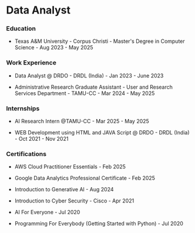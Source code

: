 # Data Analyst

### Education
* Texas A&M University - Corpus Christi - Master's Degree in Computer Science - Aug 2023 - May 2025

### Work Experience
* Data Analyst @ DRDO - DRDL (India)                                                                - Jan 2023 - June 2023

* Administrative Research Graduate Assistant - User and Research Services Department - TAMU-CC      -  Mar 2024 - May 2025

### Internships
* AI Research Intern @TAMU-CC                                                                        - Mar 2025 - May 2025

* WEB Development using HTML and JAVA Script  @ DRDO - DRDL (India)                                  - Oct 2021 - Nov 2021

### Certifications 
* AWS Cloud Practitioner Essentials                       -  Feb 2025   

* Google Data Analytics Professional Certificate           - Feb 2025  

* Introduction to Generative AI                            - Aug 2024

* Introduction to Cyber Security -  Cisco                   - Apr 2021
  
* AI For Everyone                                          - Jul 2020     

* Programming For Everybody (Getting Started with Python)  - Jul 2020                                        
